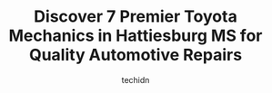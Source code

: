 ---
layout: ampstory
image: https://images.unsplash.com/photo-1636325780255-4159d2801864?ixlib=rb-4.0.3&ixid=MnwxMjA3fDB8MHxwaG90by1wYWdlfHx8fGVufDB8fHx8&auto=format&fit=crop&w=640&h=853&q=80
author: techidn
featured: false
description: When it comes to finding reliable automotive experts in Hattiesburg MS, USA, look no further than the 7 best Toyota Mechanic in the area. With their exceptional skills and dedication to prov
title: Discover 7 Premier Toyota Mechanics in Hattiesburg MS for Quality Automotive Repairs
cover:
   title: Discover 7 Premier Toyota Mechanics in Hattiesburg MS for Quality Automotive Repairs
   subtitle: Rickpate
   background: https://images.unsplash.com/photo-1636325780255-4159d2801864?ixlib=rb-4.0.3&ixid=MnwxMjA3fDB8MHxwaG90by1wYWdlfHx8fGVufDB8fHx8&auto=format&fit=crop&w=640&h=853&q=80

pages: 
 - layout: thirds
   top: <h1>#1 Jerrys Automotive</h1>
   bottom: "<p>Our car broke down on our way to family vaca.  Jerrys crew got us back up and running in just a few hours.  Tremendous service, and the staff was really friendly to my k</p>"
   background: https://www.knot35.com/toplist/wp-content/uploads/2023/06/best-toyota-mechanic-1-in-hattiesburg-ms-1685836601.jpeg
   backgroundblur: true
 - layout: thirds
   top: <h1>#2 Phillips Car Care Center</h1>
   bottom: "<p>80 Rawls Springs Loop Rd, Hattiesburg, MS 39402, United States</p>"
   background: https://www.knot35.com/toplist/wp-content/uploads/2023/06/best-toyota-mechanic-2-in-hattiesburg-ms-1685836601.png
   cta:
      link: https://www.knot35.com/toplist/discover-7-premier-toyota-mechanics-in-hattiesburg-ms-for-quality-automotive-repairs/
      text: Discover 7 Premier Toyota Mechanics in Hattiesburg MS for Quality Automotive Repairs
 - layout: thirds
   top: <h1>#3 Toyota of Hattiesburg Service</h1>
   bottom: "<p>6461 US-98, Hattiesburg, MS 39402, United States</p>"
   background: https://www.knot35.com/toplist/wp-content/uploads/2023/06/best-toyota-mechanic-3-in-hattiesburg-ms-1685836602.jpeg
   cta:
      link: https://www.knot35.com/toplist/discover-7-premier-toyota-mechanics-in-hattiesburg-ms-for-quality-automotive-repairs/
      text: Discover 7 Premier Toyota Mechanics in Hattiesburg MS for Quality Automotive Repairs
 - layout: thirds
   top: <h1>#4 Johns Car Care</h1>
   bottom: "<p>1209 Hardy St, Hattiesburg, MS 39401, United States</p>"
   background: https://images.unsplash.com/photo-1533998839656-76f5e4b2bccb?ixlib=rb-4.0.3&ixid=MnwxMjA3fDB8MHxwaG90by1wYWdlfHx8fGVufDB8fHx8&auto=format&fit=crop&w=640&h=853&q=80
   cta:
      link: https://www.knot35.com/toplist/discover-7-premier-toyota-mechanics-in-hattiesburg-ms-for-quality-automotive-repairs/
      text: Discover 7 Premier Toyota Mechanics in Hattiesburg MS for Quality Automotive Repairs
 - layout: thirds
   top: <h1>#5 Walmart Auto Care Centers</h1>
   bottom: "<p>5901 US 49, Hattiesburg, MS 39402, United States</p>"
   background: https://images.unsplash.com/photo-1615749413727-825b59a857b5?ixlib=rb-4.0.3&ixid=MnwxMjA3fDB8MHxwaG90by1wYWdlfHx8fGVufDB8fHx8&auto=format&fit=crop&w=640&h=853&q=80
   cta:
      link: https://www.knot35.com/toplist/discover-7-premier-toyota-mechanics-in-hattiesburg-ms-for-quality-automotive-repairs/
      text: Discover 7 Premier Toyota Mechanics in Hattiesburg MS for Quality Automotive Repairs
 - layout: thirds
   top: <h1>#6 Affordable Auto Care</h1>
   bottom: "<p>100 64th St, Hattiesburg, MS 39401, United States</p>"
   background: https://images.unsplash.com/photo-1515405295579-ba7b45403062?ixlib=rb-4.0.3&ixid=MnwxMjA3fDB8MHxwaG90by1wYWdlfHx8fGVufDB8fHx8&auto=format&fit=crop&w=640&h=853&q=80
   cta:
      link: https://www.knot35.com/toplist/discover-7-premier-toyota-mechanics-in-hattiesburg-ms-for-quality-automotive-repairs/
      text: Discover 7 Premier Toyota Mechanics in Hattiesburg MS for Quality Automotive Repairs
 - layout: thirds
   top: <h1>#7 Walmart Auto Care Centers</h1>
   bottom: "<p>6072 US-98, Hattiesburg, MS 39402, United States</p>"
   background: https://images.unsplash.com/photo-1574169208507-84376144848b?ixlib=rb-4.0.3&ixid=MnwxMjA3fDB8MHxwaG90by1wYWdlfHx8fGVufDB8fHx8&auto=format&fit=crop&w=640&h=853&q=80
   cta:
      link: https://www.knot35.com/toplist/discover-7-premier-toyota-mechanics-in-hattiesburg-ms-for-quality-automotive-repairs/
      text: Discover 7 Premier Toyota Mechanics in Hattiesburg MS for Quality Automotive Repairs
 - layout: thirds
   middle: Continue reading...
   background: https://images.unsplash.com/photo-1549241520-425e3dfc01cb?ixlib=rb-4.0.3&ixid=MnwxMjA3fDB8MHxwaG90by1wYWdlfHx8fGVufDB8fHx8&auto=format&fit=crop&w=640&h=853&q=80
   cta:
      link: https://www.knot35.com/toplist/discover-7-premier-toyota-mechanics-in-hattiesburg-ms-for-quality-automotive-repairs/
      text: Discover 7 Premier Toyota Mechanics in Hattiesburg MS for Quality Automotive Repairs
      
---
